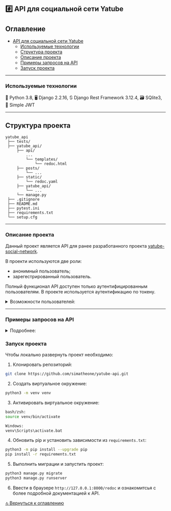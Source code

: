 ## :hash: API для социальной сети Yatube

## Оглавление
- [API для социальной сети Yatube](#hash-api-для-социальной-сети-yatube)
  - [Используемые технологии](#используемые-технологии)
  - [Структура проекта](#структура-проекта)
  - [Описание проекта](#описание-проекта)
  - [Примеры запросов на API](#примеры-запросов-на-api)
  - [Запуск проекта](#запуск-проекта)

---

### Используемые технологии

:snake: Python 3.8, :desktop_computer: Django 2.2.16, :arrows_clockwise: Django Rest Framework 3.12.4, :card_file_box: SQlite3, :key: Simple JWT

---

## Структура проекта
```
yatube_api
 ├── tests/
 ├── yatube_api/
     ├── api/
         ...
         └── templates/
             └── redoc.html
     ├── posts/
         └── ...
     ├── static/
         └── redoc.yaml
     ├── yatube_api/
         └── ...
     └── manage.py
 ├── .gitignore
 ├── README.md
 ├── pytest.ini
 ├── requirements.txt
 └── setup.cfg
```

---

### Описание проекта

Данный проект является API для ранее разработанного проекта [yatube-social-network](https://github.com/simatheone/yatube-social-network).

В проекти используются две роли:
- анонимный пользователь;
- зарегестрированный пользователь.

Полный функционал API доступен только аутентифицированным пользователям. В проекте используется аутентификацию по токену.

<details><summary>Возможности пользователей:</summary>
<p>

| Возможности | Authorized user| Anonymous user |
| :--- | :---: | :---: |
| получить токен                                  | :white_check_mark: | :white_check_mark: |
| просматривать все посты                         | :white_check_mark: | :white_check_mark: |
| просматривать 1 пост                            | :white_check_mark: | :white_check_mark: |
| просматривать группы                            | :white_check_mark: | :white_check_mark: |
| просматривать комментарии                       | :white_check_mark: | :white_check_mark: |
| создавать посты                                 | :white_check_mark: | :x: |
| редактировать и удалять свои посты              | :white_check_mark: | :x: |
| комментировать посты других пользователей       | :white_check_mark: | :x: |
| редактировать и удалять собственные комментарии | :white_check_mark: | :x: |
| подписываться/отписываться на/от авторов        | :white_check_mark: | :x: |

При попытке изменить чужие данные должен возвращается код ответа **403 Forbidden**.

[:top: Вернуться к оглавлению](#оглавление)

</p>
</details>

---

### Примеры запросов на API
<details><summary>Подробнее:</summary>
<p>

В ответ на запросы ```POST```, ```PUT``` и ```PATCH``` API возвращает объект, который был добавлен или изменён.

Пример ```POST``` запроса на получение токена ```.../api/v1/jwt/create/```:

```json
{
  "username": "string",
  "password": "string"
}
```
Пример ответа:
```json
{
  "refresh": "string",
  "access": "string"
}
```

Пример ```GET``` запроса на получение всех постов ```.../api/v1/posts/```:

```json
{
  "count": 123,
  "next": "http://api.example.org/accounts/?offset=400&limit=100",
  "previous": "http://api.example.org/accounts/?offset=200&limit=100",
  "results": [
    {
      "id": 0,
      "author": "string",
      "text": "string",
      "pub_date": "2021-10-14T20:41:29.648Z",
      "image": "string",
      "group": 0
    }
  ]
}
```

С другими примерами можно ознакомиться в документации к [API](#запуск-проекта).

[:top: Вернуться к оглавлению](#оглавление)

---

</p>
</details>

### Запуск проекта
Чтобы локально развернуть проект необходимо:

1. Клонировать репозиторий:
```bash
git clone https://github.com/simatheone/yatube-api.git
```

2. Создать виртуальное окружение:
```bash
python3 -m venv venv
```

3. Активировать виртуальное окружение:
```bash
bash/zsh:
source venv/bin/activate

Windows:
venv\Scripts\activate.bat
```

4. Обновить pip и установить зависимости из ```requirements.txt```:
```bash
python3 -m pip install --upgrade pip
pip install -r requirements.txt
```

5. Выполнить миграции и запустить проект:
```bash
python3 manage.py migrate
python3 manage.py runserver
```
6. Ввести в браузере ```http://127.0.0.1:8000/redoc``` и ознакомитсья с более подробной документацией к API.

[:top: Вернуться к оглавлению](#оглавление)
